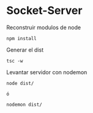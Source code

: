 
# Socket-Server


Reconstruir modulos de node

````
npm install
````


Generar el dist
````
tsc -w
````

Levantar servidor con nodemon
````
node dist/

ó

nodemon dist/
````